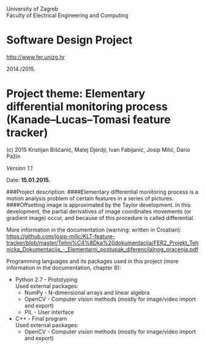 University of Zagreb<br>
Faculty of Electrical Engineering and Computing

# Software Design Project

<a href="http://www.fer.unizg.hr">http://www.fer.unizg.hr</a>

2014./2015.

# Project theme: Elementary differential monitoring process (Kanade–Lucas–Tomasi feature tracker)


(c) 2015 Kristijan Biščanić, Matej Djerdji, Ivan Fabijanić, Josip Milić, Dario Pažin

*Version 1.1*

Date: **15.01.2015.**<br>

###Project description:
####Elementary differential monitoring process is a motion analysis problem of certain features in a series of pictures. 
####Offsetting image is approximated by the Taylor development. In this development, the partial derivatives of image coordinates movements (or gradient image) occur, and because of this procedure is called differential.

More information in the documentation (warning: written in Croatian): https://github.com/josip-milic/KLT-feature-tracker/blob/master/Tehni%C4%8Dka%20dokumentacija/FER2_Projekt_Tehnicka_Dokumentacija_-_Elementarni_postupak_diferencijalnog_pracenja.pdf


Programming languages and its packages used in this project (more information in the documentation, chapter 8):
<ul>
	<li>
		Python 2.7 - Prototyping<br/>
		Used external packages:
		<ul>
			<li>NumPy - N-dimensional arrays and linear algebra</li>
			<li>OpenCV - Computer vision methods (mostly for image/video import and export)</li>
			<li>PIL - User interface</li>
		</ul>
	</li>
	<li>
		C++ - Final program<br/>
		Used external packages:
		<ul>
			<li>OpenCV - Computer vision methods (mostly for image/video import and export)</li>
		</ul>
	</li>
</ul>
